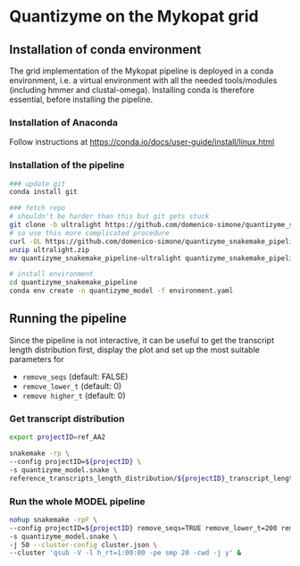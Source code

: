 # Quantizyme on the Mykopat grid

## Installation of conda environment

The grid implementation of the Mykopat pipeline is deployed in a conda environment, i.e. a virtual environment with all the needed tools/modules (including hmmer and clustal-omega). Installing conda is therefore essential, before installing the pipeline.

### Installation of Anaconda

Follow instructions at https://conda.io/docs/user-guide/install/linux.html

### Installation of the pipeline

```bash
### update git
conda install git

### fetch repo
# shouldn't be harder than this but git gets stuck
git clone -b ultralight https://github.com/domenico-simone/quantizyme_snakemake_pipeline.git
# so use this more complicated procedure
curl -OL https://github.com/domenico-simone/quantizyme_snakemake_pipeline/archive/ultralight.zip
unzip ultralight.zip
mv quantizyme_snakemake_pipeline-ultralight quantizyme_snakemake_pipeline

# install environment
cd quantizyme_snakemake_pipeline
conda env create -n quantizyme_model -f environment.yaml
```

## Running the pipeline

Since the pipeline is not interactive, it can be useful to get the transcript length distribution first, display the plot and set up the most suitable parameters for

- `remove_seqs` (default: FALSE)
- `remove_lower_t` (default: 0)
- `remove higher_t` (default: 0)


### Get transcript distribution

```bash
export projectID=ref_AA2

snakemake -rp \
--config projectID=${projectID} \
-s quantizyme_model.snake \
reference_transcripts_length_distribution/${projectID}_transcript_length_distribution.pdf
```

### Run the whole MODEL pipeline

```bash
nohup snakemake -rpF \
--config projectID=${projectID} remove_seqs=TRUE remove_lower_t=200 remove_higher_t=1500 \
-s quantizyme_model.snake \
-j 50 --cluster-config cluster.json \
--cluster 'qsub -V -l h_rt=1:00:00 -pe smp 20 -cwd -j y' &
```
